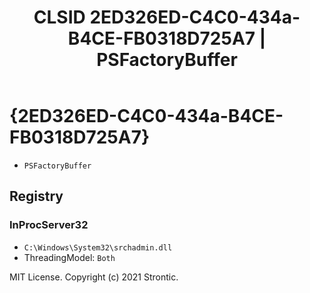 ﻿---
title: "CLSID 2ED326ED-C4C0-434a-B4CE-FB0318D725A7 | PSFactoryBuffer"
excerpt: What is COM-Object CLSID 2ED326ED-C4C0-434a-B4CE-FB0318D725A7?
---

# {2ED326ED-C4C0-434a-B4CE-FB0318D725A7}

* `PSFactoryBuffer`

## Registry


### InProcServer32

* `C:\Windows\System32\srchadmin.dll`
* ThreadingModel: `Both`

MIT License. Copyright (c) 2021 Strontic.


